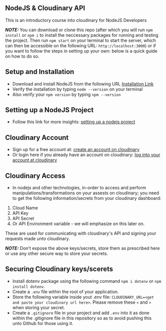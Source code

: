## NodeJS & Cloudinary API

This is an introductory course into cloudinary for NodeJS Developers

*<b>NOTE: </b>* You can download or clone this repo (after which you will run `npm install` or `npm i` to install the neccessary packages for running and testing the project. Then run `npm start` on your terminal to start the server, which can then be accessible on the following URL: `http://localhost:3000`) or if you want to follow the steps in setting up your own: below is a quick guide on how to do so.

## Setup and Installation

- Download and install NodeJS from the following URL [Installation Link](https://nodejs.org/en/download/)
- Verify the installation by typing `node --version` on your terminal
- Also verify your `npm version` by typing `npm --version`

## Setting up a NodeJS Project

- Follow this link for more insights: [setting up a nodejs project](https://developer.mozilla.org/en-US/docs/Learn/Server-side/Express_Nodejs/development_environment)

## Cloudinary Account

- Sign up for a free account at: [create an account on cloudinary](https://cloudinary.com/users/register_free)
- Or login here if you already have an account on cloudinary: [log into your account at cloudinary](https://cloudinary.com/users/login)

## Cloudinary Access

- In nodejs and other technologies, in-order to access and perform manipulations/transformations on your assests on cloudinary; you need to get the following information/secrets from your cloudinary dashboard:

1. Cloud Name
2. API Key
3. API Secret
4. Or API Environment variable - we will emphasize on this later on.

These are used for communicating with cloudinary's API and signing your requests made unto cloudinary.

*<b>NOTE:</b>* Don't expose the above keys/secrets, store them as prescribed here or use any other secure way to store your secrets.

## Securing Cloudinary keys/scerets

- Install dotenv package using the following command `npm i dotenv` or `npm install dotenv`.
- Create a `.env` file within the root of your application.
- Store the following variable inside yout .env file: `CLOUDINARY_URL=<get and paste your cloudinary url here>`. Please remove these `<` and `>` when storing your secret.
- Create a `.gitignore` file in your project and add `.env` into it as done within the .gitignore file in this repository so as to avoid pushing this unto Github for those using it.